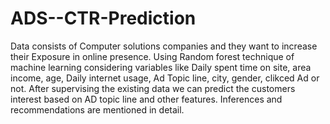 # ADS--CTR-Prediction


Data consists of Computer solutions companies and they want to increase their Exposure in online presence.
Using Random forest technique of machine learning considering variables like Daily spent time on site, area income, age, Daily internet usage, Ad Topic line, city, gender, clikced Ad or not.
After supervising the existing data we can predict the customers interest based on AD topic line and other features.
Inferences and recommendations are mentioned in detail.
